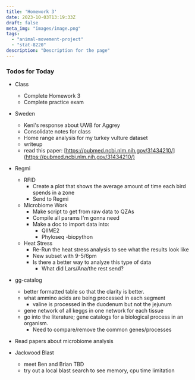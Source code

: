 ```yaml
---
title: 'Homework 3'
date: 2023-10-03T13:19:33Z
draft: false
meta_img: "images/image.png"
tags:
  - "animal-movement-project"
  - "stat-8220"
description: "Description for the page"
---
```


### Todos for Today

- Class
  - Complete Homework 3
  - Complete practice exam
  
- Sweden
  - Keni's response about UWB for Aggrey
  - Consolidate notes for class
  - Home range analysis for my turkey vulture dataset
  - writeup
  - read this paper: [https://pubmed.ncbi.nlm.nih.gov/31434210/](https://pubmed.ncbi.nlm.nih.gov/31434210/)
  
- Regmi
  - RFID
    - Create a plot that shows the average amount of time each bird spends in a zone
    - Send to Regmi
  - Microbiome Work
    - Make script to get from raw data to QZAs
    - Compile all params I'm gonna need
    - Make a doc to import data into:
      - QIIME2
      - Phyloseq
      -biopython
  - Heat Stress
    - Re-Run the heat stress analysis to see what the results look like
    - New subset with 9-5/6pm
    - Is there a better way to analyze this type of data
      - What did Lars/Ana/the rest send?
      
- gg-catalog
  - better formatted table so that the clarity is better.
  - what ammino acids are being processed in each segment
    - valine is processed in the duodenum but not the jejunum
  - gene network of all keggs in one network for each tissue
  - go into the literature; gene catalogs for a biological process in an organism.
      - Need to compare/remove the common genes/processes 

 
- Read papers about microbiome analysis

  
- Jackwood Blast
  - meet Ben and Brian TBD
  - try out a local blast search to see memory, cpu time limitation 
  
